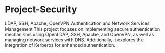 # Project-Security
LDAP, SSH, Apache, OpenVPN Authentication and Network Services Management  This project focuses on implementing secure authentication mechanisms using OpenLDAP, SSH, Apache, and OpenVPN, as well as managing network services with DNS. Additionally, it explores the integration of Kerberos for enhanced authentication.

